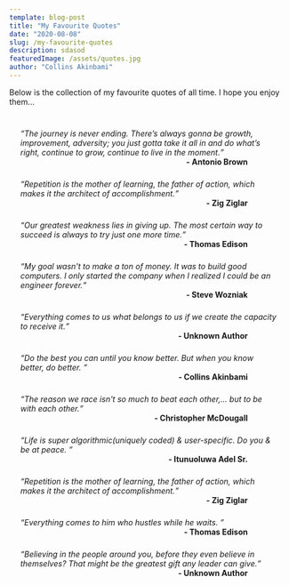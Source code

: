 ```yaml
---
template: blog-post
title: "My Favourite Quotes"
date: "2020-08-08"
slug: /my-favourite-quotes
description: sdasod
featuredImage: /assets/quotes.jpg
author: "Collins Akinbami"
---
```

Below is the collection of my favourite quotes of all time. I hope you enjoy them...
<div style="margin:40px 20px">
    <em><q>The journey is never ending. There’s always gonna be growth, improvement, adversity; you just gotta take it all in and do what’s right, continue to grow, continue to live in the moment.</em></q><br />
    <b style="float:right; margin-right:55px">- Antonio Brown</b>
</div>

<div style="margin:40px 20px">
    <em><q>Repetition is the mother of learning, the father of action, which makes it the architect of accomplishment.</em></q><br />
    <b style="float:right; margin-right:55px">- Zig Ziglar</b>
</div>

<div style="margin:40px 20px">
    <em><q>Our greatest weakness lies in giving up. The most certain way to succeed is always to try just one more time.</em></q><br />
    <b style="float:right; margin-right:55px">- Thomas Edison</b>
</div>

<div style="margin:40px 20px">
    <em><q>My goal wasn't to make a ton of money. It was to build good computers. I only started the company when I realized I could be an engineer forever.</em></q><br />
    <b style="float:right; margin-right:55px">- Steve Wozniak</b>
</div>

<div style="margin:40px 20px">
    <em><q>Everything comes to us what belongs to us if we create the capacity to receive it.</em></q><br />
    <b style="float:right; margin-right:55px">- Unknown Author</b>
</div>

<div style="margin:40px 20px">
    <em><q>Do the best you can until you know better. But when you know better, do better. </em></q><br />
    <b style="float:right; margin-right:55px">- Collins Akinbami</b>
</div>

<div style="margin:40px 20px">
    <em><q>The reason we race isn't so much to beat each other,... but to be with each other.</em></q><br />
    <b style="float:right; margin-right:55px">- Christopher McDougall</b>
</div>

<div style="margin:40px 20px">
    <em><q>Life is super algorithmic(uniquely coded) & user-specific. Do you & be at peace. </em></q><br />
    <b style="float:right; margin-right:55px">- Itunuoluwa Adel Sr.</b>
</div>

<div style="margin:40px 20px">
    <em><q>Repetition is the mother of learning, the father of action, which makes it the architect of accomplishment.</em></q><br />
    <b style="float:right; margin-right:55px">- Zig Ziglar</b>
</div>

<div style="margin:40px 20px">
    <em><q>Everything comes to him who hustles while he waits. </em></q><br />
    <b style="float:right; margin-right:55px">- Thomas Edison</b>
</div>

<div style="margin:40px 20px">
    <em><q>Believing in the people around you, before they even believe in themselves? That might be the greatest gift any leader can give.</em></q><br />
    <b style="float:right; margin-right:55px">- Unknown Author</b>
</div>

